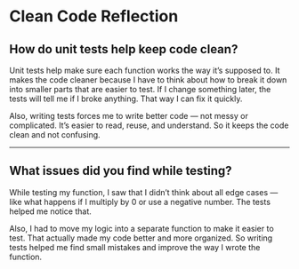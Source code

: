 # Clean Code Reflection

## How do unit tests help keep code clean?

Unit tests help make sure each function works the way it’s supposed to. It makes the code cleaner because I have to think about how to break it down into smaller parts that are easier to test. If I change something later, the tests will tell me if I broke anything. That way I can fix it quickly.

Also, writing tests forces me to write better code — not messy or complicated. It’s easier to read, reuse, and understand. So it keeps the code clean and not confusing.

---

## What issues did you find while testing?

While testing my function, I saw that I didn’t think about all edge cases — like what happens if I multiply by 0 or use a negative number. The tests helped me notice that.

Also, I had to move my logic into a separate function to make it easier to test. That actually made my code better and more organized. So writing tests helped me find small mistakes and improve the way I wrote the function.
